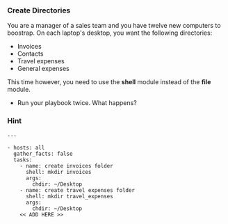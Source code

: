 ### Create Directories
You are a manager of a sales team and you have twelve new computers to boostrap. On each laptop's desktop, you want the following directories:
* Invoices
* Contacts
* Travel expenses
* General expenses

This time however, you need to use the **shell** module instead of the **file** module.
* Run your playbook twice. What happens?

### Hint
```
---

- hosts: all
  gather_facts: false
  tasks:
    - name: create invoices folder
      shell: mkdir invoices
      args:
        chdir: ~/Desktop
    - name: create travel expenses folder
      shell: mkdir travel_expenses
      args:
        chdir: ~/Desktop
    << ADD HERE >>
```

